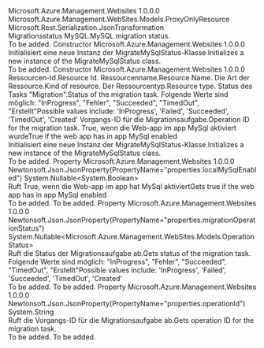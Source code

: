 <Type Name="MigrateMySqlStatus" FullName="Microsoft.Azure.Management.WebSites.Models.MigrateMySqlStatus">
  <TypeSignature Language="C#" Value="public class MigrateMySqlStatus : Microsoft.Azure.Management.WebSites.Models.ProxyOnlyResource" />
  <TypeSignature Language="ILAsm" Value=".class public auto ansi beforefieldinit MigrateMySqlStatus extends Microsoft.Azure.Management.WebSites.Models.ProxyOnlyResource" />
  <TypeSignature Language="DocId" Value="T:Microsoft.Azure.Management.WebSites.Models.MigrateMySqlStatus" />
  <TypeSignature Language="VB.NET" Value="Public Class MigrateMySqlStatus&#xA;Inherits ProxyOnlyResource" />
  <TypeSignature Language="F#" Value="type MigrateMySqlStatus = class&#xA;    inherit ProxyOnlyResource" />
  <AssemblyInfo>
    <AssemblyName>Microsoft.Azure.Management.Websites</AssemblyName>
    <AssemblyVersion>1.0.0.0</AssemblyVersion>
  </AssemblyInfo>
  <Base>
    <BaseTypeName>Microsoft.Azure.Management.WebSites.Models.ProxyOnlyResource</BaseTypeName>
  </Base>
  <Interfaces />
  <Attributes>
    <Attribute>
      <AttributeName>Microsoft.Rest.Serialization.JsonTransformation</AttributeName>
    </Attribute>
  </Attributes>
  <Docs>
    <summary>
            <span data-ttu-id="17f65-101">Migrationsstatus MySQL.</span><span class="sxs-lookup"><span data-stu-id="17f65-101">MySQL migration status.</span></span>
            </summary>
    <remarks>To be added.</remarks>
  </Docs>
  <Members>
    <Member MemberName=".ctor">
      <MemberSignature Language="C#" Value="public MigrateMySqlStatus ();" />
      <MemberSignature Language="ILAsm" Value=".method public hidebysig specialname rtspecialname instance void .ctor() cil managed" />
      <MemberSignature Language="DocId" Value="M:Microsoft.Azure.Management.WebSites.Models.MigrateMySqlStatus.#ctor" />
      <MemberSignature Language="VB.NET" Value="Public Sub New ()" />
      <MemberType>Constructor</MemberType>
      <AssemblyInfo>
        <AssemblyName>Microsoft.Azure.Management.Websites</AssemblyName>
        <AssemblyVersion>1.0.0.0</AssemblyVersion>
      </AssemblyInfo>
      <Parameters />
      <Docs>
        <summary>
            <span data-ttu-id="17f65-102">Initialisiert eine neue Instanz der MigrateMySqlStatus-Klasse.</span><span class="sxs-lookup"><span data-stu-id="17f65-102">Initializes a new instance of the MigrateMySqlStatus class.</span></span>
            </summary>
        <remarks>To be added.</remarks>
      </Docs>
    </Member>
    <Member MemberName=".ctor">
      <MemberSignature Language="C#" Value="public MigrateMySqlStatus (string id = null, string name = null, string kind = null, string type = null, Nullable&lt;Microsoft.Azure.Management.WebSites.Models.OperationStatus&gt; migrationOperationStatus = null, string operationId = null, Nullable&lt;bool&gt; localMySqlEnabled = null);" />
      <MemberSignature Language="ILAsm" Value=".method public hidebysig specialname rtspecialname instance void .ctor(string id, string name, string kind, string type, valuetype System.Nullable`1&lt;valuetype Microsoft.Azure.Management.WebSites.Models.OperationStatus&gt; migrationOperationStatus, string operationId, valuetype System.Nullable`1&lt;bool&gt; localMySqlEnabled) cil managed" />
      <MemberSignature Language="DocId" Value="M:Microsoft.Azure.Management.WebSites.Models.MigrateMySqlStatus.#ctor(System.String,System.String,System.String,System.String,System.Nullable{Microsoft.Azure.Management.WebSites.Models.OperationStatus},System.String,System.Nullable{System.Boolean})" />
      <MemberSignature Language="VB.NET" Value="Public Sub New (Optional id As String = null, Optional name As String = null, Optional kind As String = null, Optional type As String = null, Optional migrationOperationStatus As Nullable(Of OperationStatus) = null, Optional operationId As String = null, Optional localMySqlEnabled As Nullable(Of Boolean) = null)" />
      <MemberSignature Language="F#" Value="new Microsoft.Azure.Management.WebSites.Models.MigrateMySqlStatus : string * string * string * string * Nullable&lt;Microsoft.Azure.Management.WebSites.Models.OperationStatus&gt; * string * Nullable&lt;bool&gt; -&gt; Microsoft.Azure.Management.WebSites.Models.MigrateMySqlStatus" Usage="new Microsoft.Azure.Management.WebSites.Models.MigrateMySqlStatus (id, name, kind, type, migrationOperationStatus, operationId, localMySqlEnabled)" />
      <MemberType>Constructor</MemberType>
      <AssemblyInfo>
        <AssemblyName>Microsoft.Azure.Management.Websites</AssemblyName>
        <AssemblyVersion>1.0.0.0</AssemblyVersion>
      </AssemblyInfo>
      <Parameters>
        <Parameter Name="id" Type="System.String" />
        <Parameter Name="name" Type="System.String" />
        <Parameter Name="kind" Type="System.String" />
        <Parameter Name="type" Type="System.String" />
        <Parameter Name="migrationOperationStatus" Type="System.Nullable&lt;Microsoft.Azure.Management.WebSites.Models.OperationStatus&gt;" />
        <Parameter Name="operationId" Type="System.String" />
        <Parameter Name="localMySqlEnabled" Type="System.Nullable&lt;System.Boolean&gt;" />
      </Parameters>
      <Docs>
        <param name="id"><span data-ttu-id="17f65-103">Ressourcen-Id.</span><span class="sxs-lookup"><span data-stu-id="17f65-103">Resource Id.</span></span></param>
        <param name="name"><span data-ttu-id="17f65-104">Ressourcenname.</span><span class="sxs-lookup"><span data-stu-id="17f65-104">Resource Name.</span></span></param>
        <param name="kind"><span data-ttu-id="17f65-105">Die Art der Ressource.</span><span class="sxs-lookup"><span data-stu-id="17f65-105">Kind of resource.</span></span></param>
        <param name="type"><span data-ttu-id="17f65-106">Der Ressourcentyp.</span><span class="sxs-lookup"><span data-stu-id="17f65-106">Resource type.</span></span></param>
        <param name="migrationOperationStatus"><span data-ttu-id="17f65-107">Status des Tasks "Migration".</span><span class="sxs-lookup"><span data-stu-id="17f65-107">Status of the migration task.</span></span> <span data-ttu-id="17f65-108">Folgende Werte sind möglich: "InProgress", "Fehler", "Succeeded", "TimedOut", "Erstellt"</span><span class="sxs-lookup"><span data-stu-id="17f65-108">Possible values include: 'InProgress', 'Failed', 'Succeeded', 'TimedOut', 'Created'</span></span></param>
        <param name="operationId"><span data-ttu-id="17f65-109">Vorgangs-ID für die Migrationsaufgabe.</span><span class="sxs-lookup"><span data-stu-id="17f65-109">Operation ID for the migration task.</span></span></param>
        <param name="localMySqlEnabled"><span data-ttu-id="17f65-110">True, wenn die Web-app im app MySql aktiviert wurde</span><span class="sxs-lookup"><span data-stu-id="17f65-110">True if the web app has in app MySql enabled</span></span></param>
        <summary>
            <span data-ttu-id="17f65-111">Initialisiert eine neue Instanz der MigrateMySqlStatus-Klasse.</span><span class="sxs-lookup"><span data-stu-id="17f65-111">Initializes a new instance of the MigrateMySqlStatus class.</span></span>
            </summary>
        <remarks>To be added.</remarks>
      </Docs>
    </Member>
    <Member MemberName="LocalMySqlEnabled">
      <MemberSignature Language="C#" Value="public Nullable&lt;bool&gt; LocalMySqlEnabled { get; }" />
      <MemberSignature Language="ILAsm" Value=".property instance valuetype System.Nullable`1&lt;bool&gt; LocalMySqlEnabled" />
      <MemberSignature Language="DocId" Value="P:Microsoft.Azure.Management.WebSites.Models.MigrateMySqlStatus.LocalMySqlEnabled" />
      <MemberSignature Language="VB.NET" Value="Public ReadOnly Property LocalMySqlEnabled As Nullable(Of Boolean)" />
      <MemberSignature Language="F#" Value="member this.LocalMySqlEnabled : Nullable&lt;bool&gt;" Usage="Microsoft.Azure.Management.WebSites.Models.MigrateMySqlStatus.LocalMySqlEnabled" />
      <MemberType>Property</MemberType>
      <AssemblyInfo>
        <AssemblyName>Microsoft.Azure.Management.Websites</AssemblyName>
        <AssemblyVersion>1.0.0.0</AssemblyVersion>
      </AssemblyInfo>
      <Attributes>
        <Attribute>
          <AttributeName>Newtonsoft.Json.JsonProperty(PropertyName="properties.localMySqlEnabled")</AttributeName>
        </Attribute>
      </Attributes>
      <ReturnValue>
        <ReturnType>System.Nullable&lt;System.Boolean&gt;</ReturnType>
      </ReturnValue>
      <Docs>
        <summary>
            <span data-ttu-id="17f65-112">Ruft True, wenn die Web-app im app hat MySql aktiviert</span><span class="sxs-lookup"><span data-stu-id="17f65-112">Gets true if the web app has in app MySql enabled</span></span>
            </summary>
        <value>To be added.</value>
        <remarks>To be added.</remarks>
      </Docs>
    </Member>
    <Member MemberName="MigrationOperationStatus">
      <MemberSignature Language="C#" Value="public Nullable&lt;Microsoft.Azure.Management.WebSites.Models.OperationStatus&gt; MigrationOperationStatus { get; }" />
      <MemberSignature Language="ILAsm" Value=".property instance valuetype System.Nullable`1&lt;valuetype Microsoft.Azure.Management.WebSites.Models.OperationStatus&gt; MigrationOperationStatus" />
      <MemberSignature Language="DocId" Value="P:Microsoft.Azure.Management.WebSites.Models.MigrateMySqlStatus.MigrationOperationStatus" />
      <MemberSignature Language="VB.NET" Value="Public ReadOnly Property MigrationOperationStatus As Nullable(Of OperationStatus)" />
      <MemberSignature Language="F#" Value="member this.MigrationOperationStatus : Nullable&lt;Microsoft.Azure.Management.WebSites.Models.OperationStatus&gt;" Usage="Microsoft.Azure.Management.WebSites.Models.MigrateMySqlStatus.MigrationOperationStatus" />
      <MemberType>Property</MemberType>
      <AssemblyInfo>
        <AssemblyName>Microsoft.Azure.Management.Websites</AssemblyName>
        <AssemblyVersion>1.0.0.0</AssemblyVersion>
      </AssemblyInfo>
      <Attributes>
        <Attribute>
          <AttributeName>Newtonsoft.Json.JsonProperty(PropertyName="properties.migrationOperationStatus")</AttributeName>
        </Attribute>
      </Attributes>
      <ReturnValue>
        <ReturnType>System.Nullable&lt;Microsoft.Azure.Management.WebSites.Models.OperationStatus&gt;</ReturnType>
      </ReturnValue>
      <Docs>
        <summary>
            <span data-ttu-id="17f65-113">Ruft die Status der Migrationsaufgabe ab.</span><span class="sxs-lookup"><span data-stu-id="17f65-113">Gets status of the migration task.</span></span> <span data-ttu-id="17f65-114">Folgende Werte sind möglich: "InProgress", "Fehler", "Succeeded", "TimedOut", "Erstellt"</span><span class="sxs-lookup"><span data-stu-id="17f65-114">Possible values include: 'InProgress', 'Failed', 'Succeeded', 'TimedOut', 'Created'</span></span>
            </summary>
        <value>To be added.</value>
        <remarks>To be added.</remarks>
      </Docs>
    </Member>
    <Member MemberName="OperationId">
      <MemberSignature Language="C#" Value="public string OperationId { get; }" />
      <MemberSignature Language="ILAsm" Value=".property instance string OperationId" />
      <MemberSignature Language="DocId" Value="P:Microsoft.Azure.Management.WebSites.Models.MigrateMySqlStatus.OperationId" />
      <MemberSignature Language="VB.NET" Value="Public ReadOnly Property OperationId As String" />
      <MemberSignature Language="F#" Value="member this.OperationId : string" Usage="Microsoft.Azure.Management.WebSites.Models.MigrateMySqlStatus.OperationId" />
      <MemberType>Property</MemberType>
      <AssemblyInfo>
        <AssemblyName>Microsoft.Azure.Management.Websites</AssemblyName>
        <AssemblyVersion>1.0.0.0</AssemblyVersion>
      </AssemblyInfo>
      <Attributes>
        <Attribute>
          <AttributeName>Newtonsoft.Json.JsonProperty(PropertyName="properties.operationId")</AttributeName>
        </Attribute>
      </Attributes>
      <ReturnValue>
        <ReturnType>System.String</ReturnType>
      </ReturnValue>
      <Docs>
        <summary>
            <span data-ttu-id="17f65-115">Ruft die Vorgangs-ID für die Migrationsaufgabe ab.</span><span class="sxs-lookup"><span data-stu-id="17f65-115">Gets operation ID for the migration task.</span></span>
            </summary>
        <value>To be added.</value>
        <remarks>To be added.</remarks>
      </Docs>
    </Member>
  </Members>
</Type>